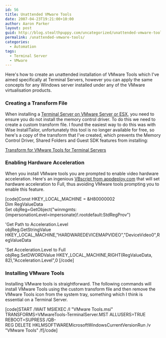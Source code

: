 ```yaml
---
id: 56
title: Unattended VMware Tools
date: 2007-04-23T19:21:00+10:00
author: Aaron Parker
layout: post
guid: http://blog.stealthpuppy.com/uncategorized/unattended-vmware-tools
permalink: /unattended-vmware-tools/
categories:
  - Automation
tags:
  - Terminal Server
  - VMware
---
```

Here's how to create an unattended installation of VMware Tools which I've aimed specifically at Terminal Servers, however you can apply the same concepts for any Windows server installed under any of the VMware virtualisation products.

### Creating a Transform File

When installing a [Terminal Server on VMware Server or ESX](http://virtrix.blogspot.com/2007/03/vmware-best-practices-for-deploying.html), you need to ensure you do not install the memory control driver. To do this we need to create a custom transform file. I found the easiest way to do this was with Wise InstallTailor, unfortunately this tool is no longer available for free, so here's a copy of the transform that I've created, which prevents the Memory Control Driver, Shared Folders and Guest SDK features from installing:

[Transform for VMware Tools for Terminal Servers](https://stealthpuppy.com/media/2007/04/VMwareTools-TerminalServer.mst)

### Enabling Hardware Acceleration

When you install VMware tools you are prompted to enable video hardware acceleration. Here's an ingenious [VBscript from appdeploy.com](http://www.appdeploy.com/packages/detail.asp?id=669) that will set hardware acceleration to Full, thus avoiding VMware tools prompting you to enable this feature.

[code]Const HKEY\_LOCAL\_MACHINE = &H80000002  
Dim RegValueData  
Set objReg=GetObject("winmgmts:{impersonationLevel=impersonate}!\.rootdefault:StdRegProv")

'Get Path to Acceleration.Level  
objReg.GetStringValue HKEY\_LOCAL\_MACHINE,"HARDWAREDEVICEMAPVIDEO","DeviceVideo0",RegValueData

'Set Acceleration.Level to Full  
objReg.SetDWORDValue HKEY\_LOCAL\_MACHINE,RIGHT(RegValueData, 82),"Acceleration.Level",0 [/code]

### Installing VMware Tools

Installing VMware tools is straightforward. The following commands will install VMware Tools using the custom transform file and then remove the VMware Tools icon from the system tray, something which I think is essential on a Terminal Server.

[code]START /WAIT MSIEXEC /I "VMware Tools.msi" TRANSFORMS=VMwareTools-TerminalServer.MST ALLUSERS=TRUE REBOOT=SUPRESS /QB-  
REG DELETE HKLMSOFTWAREMicrosoftWindowsCurrentVersionRun /v "VMware Tools" /f[/code]